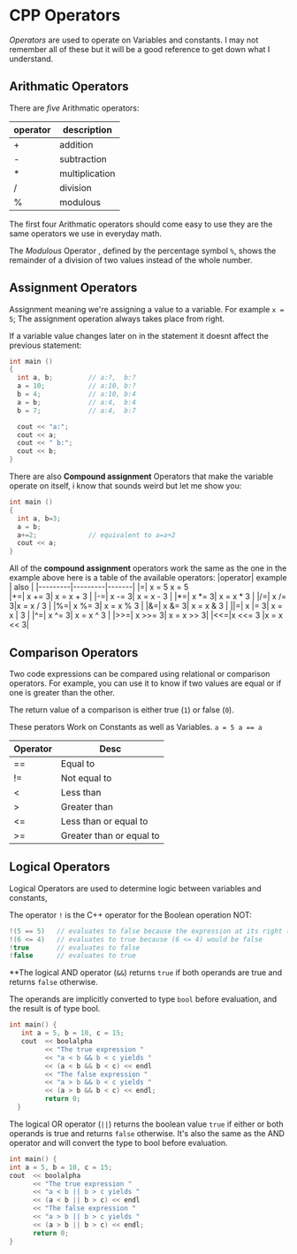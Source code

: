 # CPP Operators 

*Operators* are used to operate on Variables and constants. I may not remember all of these but it will be a good reference to get down what I understand.

## Arithmatic Operators

There are *five* Arithmatic operators:


|operator|	description|
|--------|--------------|
|+|	addition|
|-|subtraction|
| * |	multiplication|
|/|	division|
|%|	modulous|

The first four Arithmatic operators should come easy to use they are the same operators we use in everyday math.

The *Modulous* Operator , defined by the percentage symbol `%`, shows the remainder of a division of two values instead of the whole number.

## Assignment Operators

Assignment meaning we're assigning a value to a variable. For example `x = 5`; The assignment operation always takes place from right.

If a variable value changes later on in the statement it doesnt affect the previous statement:

```cpp
int main ()
{
  int a, b;         // a:?,  b:?
  a = 10;           // a:10, b:?
  b = 4;            // a:10, b:4
  a = b;            // a:4,  b:4
  b = 7;            // a:4,  b:7

  cout << "a:";
  cout << a;
  cout << " b:";
  cout << b;
}
```
There are also **Compound assignment** Operators that make the variable operate on itself, i know that sounds weird but let me show you:

```cpp
int main ()
{
  int a, b=3;
  a = b;
  a+=2;             // equivalent to a=a+2
  cout << a;
}
```

All of the **compound assignment** operators work the same as the one in the example above here is a table of the available operators: 
|operator| example | also |
|---------|---------|-------|
|=|	x = 5	x = 5	
|+=|	x += 3|	x = x + 3	|
|-=|	x -= 3|	x = x - 3	|
|*=|	x *= 3|	x = x * 3	|
|/=|	x /= 3|x = x / 3	|
|%=|	x %= 3|	x = x % 3	|
|&=|	x &= 3|	x = x & 3	|
|\|=|	x \|= 3|	x = x \| 3	|
|^=|	x ^= 3|	x = x ^ 3	|
|>>=|	x >>= 3|	x = x >> 3|	
|<<=|x <<= 3	|x = x << 3|

## Comparison Operators

Two code expressions can be compared using relational or comparison operators. For example, you can use it to know if two values are equal or if one is greater than the other.

The return value of a comparison is either true (`1`) or false (`0`).

These perators Work on Constants as well as Variables.
`a = 5 a == a` 


|Operator |Desc|
|---------|-----|
|==	|Equal to      |
|!=	|Not equal to|
|<	|Less than| 
|>	|Greater than|
|<=	|Less than or equal to|
|>=	|Greater than or equal to|

## Logical Operators 

Logical Operators are used to determine logic between variables and constants,

The operator `!` is the C++ operator for the Boolean operation NOT:

```cpp
!(5 == 5)   // evaluates to false because the expression at its right (5 == 5) is true
!(6 <= 4)   // evaluates to true because (6 <= 4) would be false
!true       // evaluates to false
!false      // evaluates to true 
```

**The logical AND operator (`&&`) returns `true` if both operands are true and returns `false` otherwise. 

The operands are implicitly converted to type `bool` before evaluation, and the result is of type bool.

```cpp
int main() {
   int a = 5, b = 10, c = 15;
   cout  << boolalpha
         << "The true expression "
         << "a < b && b < c yields "
         << (a < b && b < c) << endl
         << "The false expression "
         << "a > b && b < c yields "
         << (a > b && b < c) << endl;
         return 0;
  }
 ```
   
   The logical OR operator (`||`) returns the boolean value `true` if either or both operands is true and returns `false` otherwise. It's also the same as the AND operator and will convert the type to bool before evaluation.
   ```cpp
   int main() {
   int a = 5, b = 10, c = 15;
   cout  << boolalpha
         << "The true expression "
         << "a < b || b > c yields "
         << (a < b || b > c) << endl
         << "The false expression "
         << "a > b || b > c yields "
         << (a > b || b > c) << endl;
         return 0;
}
   ```
 








